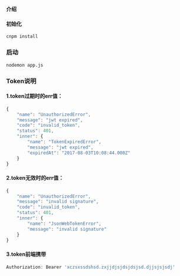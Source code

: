 # 
#### 介绍


#### 初始化

```
cnpm install
```

###  启动
```
nodemon app.js
```
###  Token说明
#### 1.token过期时的err值：
```javascript
{
    "name": "UnauthorizedError",
    "message": "jwt expired",
    "code": "invalid_token",
    "status": 401,
    "inner": {
        "name": "TokenExpiredError",
        "message": "jwt expired",
        "expiredAt": "2017-08-03T10:08:44.000Z"
    }
}
```
#### 2.token无效时的err值：
```javascript
{
    "name": "UnauthorizedError",
    "message": "invalid signature",
    "code": "invalid_token",
    "status": 401,
    "inner": {
        "name": "JsonWebTokenError",
        "message": "invalid signature"
    }
}
```
####  3.token前端携带
```javascript
Authorization: Bearer 'xczsxssdshsd.zxjjdjsjdsjdsjsd.djjsjsjsdj'
```
